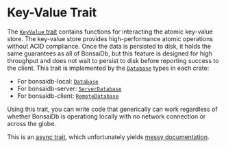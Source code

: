 # Key-Value Trait

The [`KeyValue` trait][keyvalue] contains functions for interacting the atomic key-value store. The key-value store provides high-performance atomic operations without ACID compliance. Once the data is persisted to disk, it holds the same guarantees as all of BonsaiDb, but this feature is designed for high throughput and does not wait to persist to disk before reporting success to the client. This trait is implemented by the [`Database`](../about/concepts/database.md) types in each crate:

- For bonsaidb-local: [`Database`](https://dev.bonsaidb.io/main/bonsaidb/local/struct.Database.html)
- For bonsaidb-server: [`ServerDatabase`](https://dev.bonsaidb.io/main/bonsaidb/server/struct.ServerDatabase.html)
- For bonsaidb-client: [`RemoteDatabase`](https://dev.bonsaidb.io/main/bonsaidb/client/struct.RemoteDatabase.html)

Using this trait, you can write code that generically can work regardless of whether BonsaiDb is operationg locally with no network connection or across the globe.

This is an [async trait](https://crates.io/crates/async-trait), which unfortunately yields [messy documentation][keyvalue].

[keyvalue]: https://dev.bonsaidb.io/main/bonsaidb/core/keyvalue/trait.KeyValue.html